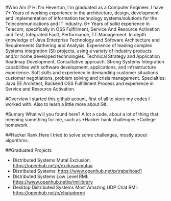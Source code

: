 #Who Am I?
Hi I'm Heverton, I'm graduated as a Computer Engineer.
I have 7+ Years of working experience in the architecture, design, development and implementation of information technology systems/solutions for the Telecommunications and IT industry.
6+ Years of solid experience in Telecom, specifically in OSS Fulfillment, Service And Resource Activation and 
Test, Integrated Fault, Performance, TT Management.
In depth knowledge of Java Enterprise Technology and Software Architecture and Requirements Gathering and Analysis.
Experience of leading complex Systems Integration (SI) projects, using a variety of industry  products and/or home developed technologies. Technical Strategy and Application Roadmap Development, Consultative approach.
Strong Systems Integration capabilities with software development, applications, and infrastructure experience.
Soft skills and experience in demanding customer situations customer negotiations, problem solving and crisis management.
Specialties: Java EE Architect, Backend OSS Fulfillment Process and experience in Service and Resource Activation. 

#Overview
I started this github acount, first of all to store my codes I worked with.
Also to learn a little more about Git.

#Sumary
What will you found here?
A lot a code, about a lot of thing that meening something for me, such as
*Hacker hank challenges
*College homework

##Hacker Rank
Here I tried to solve some challenges, mostly about algorithms.

##Graduated Projects
* Distributed Systems Mutal Exclusion: https://openhub.net/p/exclusaomutua
* Distributed Systems: https://www.openhub.net/p/trabalhosd1
* Distributed Systems Low Level RMI: https://www.openhub.net/p/rmilibrary
* Desktop Distributed Systems Most Amazing UDP Chat RMI: https://openhub.net/p/chatudprmi